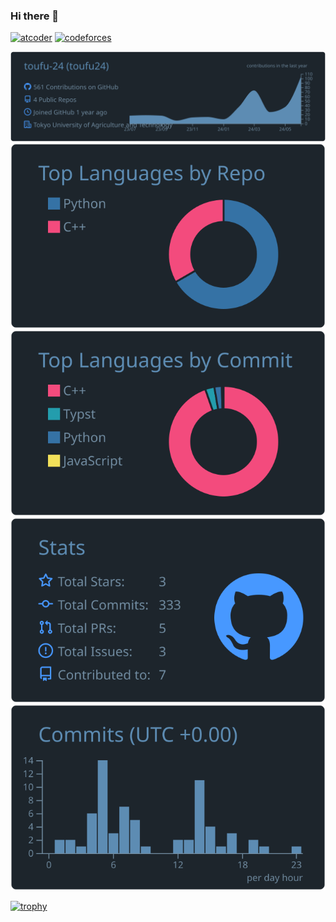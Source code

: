 ### Hi there 👋

<!--
**toufu-24/toufu-24** is a ✨ _special_ ✨ repository because its `README.md` (this file) appears on your GitHub profile.

Here are some ideas to get you started:

- 🔭 I’m currently working on ...
- 🌱 I’m currently learning ...
- 👯 I’m looking to collaborate on ...
- 🤔 I’m looking for help with ...
- 💬 Ask me about ...
- 📫 How to reach me: ...
- 😄 Pronouns: ...
- ⚡ Fun fact: ...
-->
[![atcoder](https://img.shields.io/endpoint?url=https%3A%2F%2Fatcoder-badges.now.sh%2Fapi%2Fatcoder%2Fjson%2Ftoufu24)](https://atcoder.jp/users/toufu24)
[![codeforces](https://img.shields.io/endpoint?url=https%3A%2F%2Fatcoder-badges.now.sh%2Fapi%2Fcodeforces%2Fjson%2Ftoufu24)](https://codeforces.com/profile/toufu24)

![](https://raw.githubusercontent.com/toufu-24/toufu-24/main/profile-summary-card-output/city_lights/0-profile-details.svg)
![](https://raw.githubusercontent.com/toufu-24/toufu-24/main/profile-summary-card-output/city_lights/1-repos-per-language.svg) ![](https://raw.githubusercontent.com/toufu-24/toufu-24/main/profile-summary-card-output/city_lights/2-most-commit-language.svg)
![](https://raw.githubusercontent.com/toufu-24/toufu-24/main/profile-summary-card-output/city_lights/3-stats.svg) ![](https://raw.githubusercontent.com/toufu-24/toufu-24/main/profile-summary-card-output/city_lights/4-productive-time.svg)

<!--
<p align="left"> 
  <img alt="Top Langs" height="150px" src="https://github-readme-stats.vercel.app/api/top-langs/?username=toufu-24&layout=compact&count_private=true&show_icons=true&theme=tokyonight" />
  <img alt="github stats" height="150px" src="https://github-readme-stats.vercel.app/api?username=toufu-24&count_private=true&show_icons=true&show_icons=true&theme=tokyonight" />
</p>
-->

[![trophy](https://github-profile-trophy.vercel.app/?username=toufu-24&theme=onedark&column=4
)](https://github.com/ryo-ma/github-profile-trophy)
